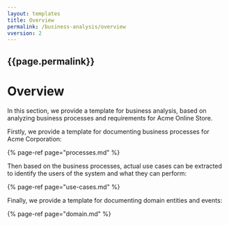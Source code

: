 ```yaml
---
layout: templates
title: Overview
permalink: /business-analysis/overview
vversion: 2
---
```



## {{page.permalink}} 

# Overview

In this section, we provide a template for business analysis, based on analyzing business processes and requirements for Acme Online Store.

Firstly, we provide a template for documenting business processes for Acme Corporation:

{% page-ref page="processes.md" %}

Then based on the business processes, actual use cases can be extracted to identify the users of the system and what they can perform:

{% page-ref page="use-cases.md" %}

Finally, we provide a template for documenting domain entities and events:

{% page-ref page="domain.md" %}